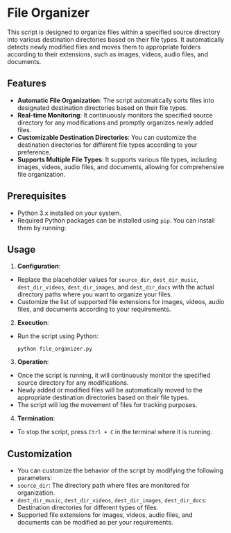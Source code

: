 # File Organizer

This script is designed to organize files within a specified source directory into various destination directories based on their file types. It automatically detects newly modified files and moves them to appropriate folders according to their extensions, such as images, videos, audio files, and documents.

## Features

- **Automatic File Organization**: The script automatically sorts files into designated destination directories based on their file types.
- **Real-time Monitoring**: It continuously monitors the specified source directory for any modifications and promptly organizes newly added files.
- **Customizable Destination Directories**: You can customize the destination directories for different file types according to your preference.
- **Supports Multiple File Types**: It supports various file types, including images, videos, audio files, and documents, allowing for comprehensive file organization.

## Prerequisites

- Python 3.x installed on your system.
- Required Python packages can be installed using `pip`. You can install them by running:

## Usage

1. **Configuration**:
 - Replace the placeholder values for `source_dir`, `dest_dir_music`, `dest_dir_videos`, `dest_dir_images`, and `dest_dir_docs` with the actual directory paths where you want to organize your files.
 - Customize the list of supported file extensions for images, videos, audio files, and documents according to your requirements.

2. **Execution**:
 - Run the script using Python:
   ```
   python file_organizer.py
   ```

3. **Operation**:
 - Once the script is running, it will continuously monitor the specified source directory for any modifications.
 - Newly added or modified files will be automatically moved to the appropriate destination directories based on their file types.
 - The script will log the movement of files for tracking purposes.

4. **Termination**:
 - To stop the script, press `Ctrl + C` in the terminal where it is running.

## Customization

- You can customize the behavior of the script by modifying the following parameters:
- `source_dir`: The directory path where files are monitored for organization.
- `dest_dir_music`, `dest_dir_videos`, `dest_dir_images`, `dest_dir_docs`: Destination directories for different types of files.
- Supported file extensions for images, videos, audio files, and documents can be modified as per your requirements.



